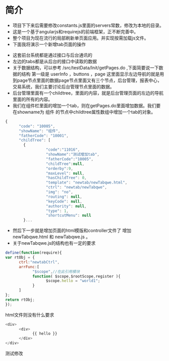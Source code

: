 # 简介
- 项目下下来后需要修改constants.js里面的servers常数，修改为本地的目录。
- 这是一个基于angularjs和requirejs的前端框架，正不断完善中。
- 整个项目为现在流行的局部刷新单页面应用。并实现按需加载js文件。
- 下面我将演示一个新增tab页面的操作
<!-- 样式的重用 -->
 - 这套前台系统都是通过接口与后台通讯的
 - 左边的tabs都是从后台的接口中读取的数据
 - 关于数据结构，可以参考 /src/testData/Init/getPages.do ,下面简要说一下数据的结构
第一级是 userInfo ，buttons ，page
这里面显示左边导航的就是用到page节点里面的数据page节点里面又有三个节点，后台管理，报表中心，交易系统，我们主要讨论后台管理节点里面的数据。
 - 后台管理里面有一个childtree，里面的内容，就是后台管理页面的左边的导航里面的所有的内容。
 - 我们在组件栏里面的增加一个tab，则在getPages.do里面增加数据。我们要在showname为 组件 的节点中childtree属性数组中增加一个tab的对象。
```javascript
{
      "code": "10005",
      "showName": "组件",
      "fatherCode": "10001",
      "childTree": [
      	{
                  "code":"11016",
                  "showName":"测试增加tab",
                  "fatherCode":"10005",
                  "childTree":null,
                  "orderby":9,
                  "maxLevel": null,
                  "hasChildTree": 0,
                  "template": "newtab/newTabqwe.html",
                  "ctrl": "newtab/newTabqwe",
                  "img": "no",
                  "routing": null,
                  "keyCode": null,
                  "authority": null,
                  "type": 1,
                  "shortcutMenu": null
      	}...
```
- 然后下一步就是增加页面的html模版和controller文件了
增加 newTabqwe.html 和 newTabqwe.js 。
- 关于newTabqwe.js的结构也有一定的要求
```javascript
define(function(require){
var rtObj = {
      ctrl:"newtabCtrl",
      arrFunc:[
            "$scope",//在此引用模块
            function( $scope,$rootScope,register ){
                  $scope.hello = "world1";
            }
      ]
};
return rtObj;
});
``` 
html文件则没有什么要求
```javascript
<div> 
      <div>
            {{ hello }}
      </div>
</div>      
```
测试修改